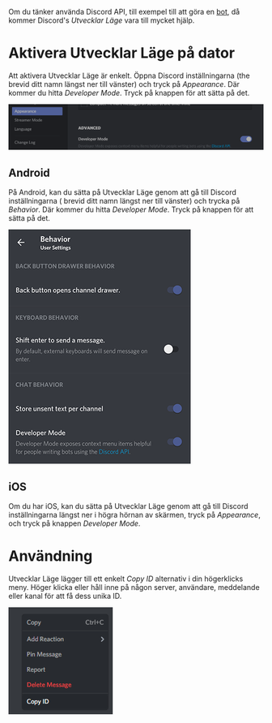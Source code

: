 <!-- [SE] Utvecklar Läge -->
<!-- SUBTITLE: En dokumentation av Discord's Utvecklar Läge-->

Om du tänker använda Discord API, till exempel till att göra en [bot](/bots), då kommer Discord's *Utvecklar Läge* vara till mycket hjälp.

# Aktivera Utvecklar Läge på dator
Att aktivera Utvecklar Läge är enkelt. Öppna Discord inställningarna (the <i class="icon-cog"></i> brevid ditt namn längst ner till vänster) och tryck på *Appearance*. Där kommer du hitta *Developer Mode*. Tryck på knappen för att sätta på det.

![Utvecklar Läge Knapp](/uploads/developer-mode/devmode-toggle.png "Devmode Toggle")

## Android

På Android, kan du sätta på Utvecklar Läge genom att gå till Discord inställningarna (<i class="icon-cog"></i> brevid ditt namn längst ner till vänster) och trycka på *Behavior*. Där kommer du hitta *Developer Mode*. Tryck på knappen för att sätta på det.

![Utvecklar Läge Knapp Android](/uploads/developer-mode/devmode-toggle-android.png "Devmode Toggle Android")

## iOS

Om du har iOS, kan du sätta på Utvecklar Läge genom att gå till Discord inställningarna <i class="icon-cog"></i> längst ner i högra hörnan av skärmen, tryck på *Appearance*, och tryck på knappen *Developer Mode*.

# Användning
Utvecklar Läge lägger till ett enkelt *Copy ID* alternativ i din högerklicks meny. Höger klicka eller håll inne på någon server, användare, meddelande eller kanal för att få dess unika ID.

![Utvecklar Läge Högerklick](/uploads/developer-mode/devmode-rightclick.png "Devmode Rightclick")